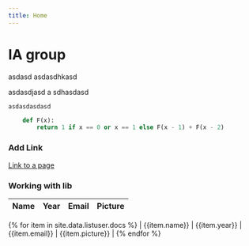 ```yaml
---
title: Home
---
```



# IA group

asdasd
asdasdhkasd

asdasdjasd
a
sdhasdasd

	asdasdasdasd


```python
	def F(x):
		return 1 if x == 0 or x == 1 else F(x - 1) + F(x - 2)
```

### Add Link

[Link to a page](./about.html)

### Working with lib

|Name|Year|Email|Picture|
|----|----|-----|-------|
{% for item in site.data.listuser.docs %}
| {{item.name}} | {{item.year}} | {{item.email}} | {{item.picture}} |
{% endfor %}